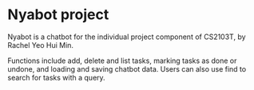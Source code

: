 # Nyabot project

Nyabot is a chatbot for the individual project component of CS2103T, by Rachel Yeo Hui Min.


Functions include add, delete and list tasks, marking tasks as done or undone, and loading and saving chatbot data.
Users can also use find to search for tasks with a query.
